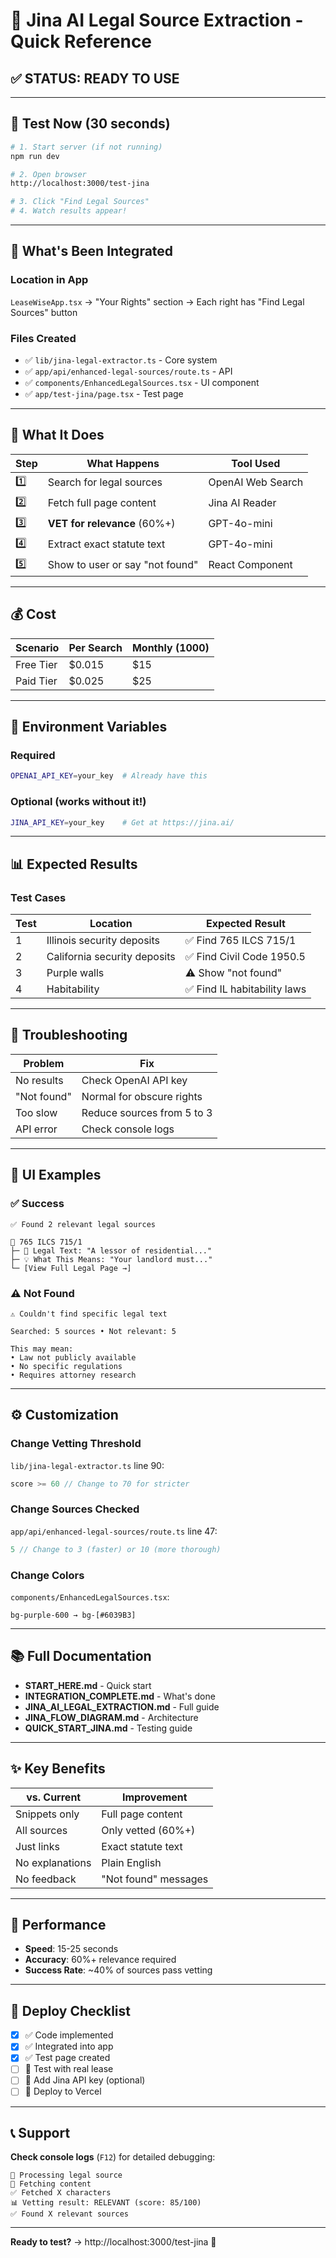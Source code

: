 # 🎯 Jina AI Legal Source Extraction - Quick Reference

## ✅ STATUS: READY TO USE

---

## 🚀 Test Now (30 seconds)

```bash
# 1. Start server (if not running)
npm run dev

# 2. Open browser
http://localhost:3000/test-jina

# 3. Click "Find Legal Sources"
# 4. Watch results appear!
```

---

## 📍 What's Been Integrated

### **Location in App**
`LeaseWiseApp.tsx` → "Your Rights" section → Each right has "Find Legal Sources" button

### **Files Created**
- ✅ `lib/jina-legal-extractor.ts` - Core system
- ✅ `app/api/enhanced-legal-sources/route.ts` - API
- ✅ `components/EnhancedLegalSources.tsx` - UI component
- ✅ `app/test-jina/page.tsx` - Test page

---

## 🎯 What It Does

| Step | What Happens | Tool Used |
|------|-------------|-----------|
| 1️⃣ | Search for legal sources | OpenAI Web Search |
| 2️⃣ | Fetch full page content | Jina AI Reader |
| 3️⃣ | **VET for relevance** (60%+) | GPT-4o-mini |
| 4️⃣ | Extract exact statute text | GPT-4o-mini |
| 5️⃣ | Show to user or say "not found" | React Component |

---

## 💰 Cost

| Scenario | Per Search | Monthly (1000) |
|----------|-----------|----------------|
| Free Tier | $0.015 | $15 |
| Paid Tier | $0.025 | $25 |

---

## 🔑 Environment Variables

### **Required**
```bash
OPENAI_API_KEY=your_key  # Already have this
```

### **Optional** (works without it!)
```bash
JINA_API_KEY=your_key    # Get at https://jina.ai/
```

---

## 📊 Expected Results

### Test Cases

| Test | Location | Expected Result |
|------|----------|----------------|
| 1 | Illinois security deposits | ✅ Find 765 ILCS 715/1 |
| 2 | California security deposits | ✅ Find Civil Code 1950.5 |
| 3 | Purple walls | ⚠️ Show "not found" |
| 4 | Habitability | ✅ Find IL habitability laws |

---

## 🐛 Troubleshooting

| Problem | Fix |
|---------|-----|
| No results | Check OpenAI API key |
| "Not found" | Normal for obscure rights |
| Too slow | Reduce sources from 5 to 3 |
| API error | Check console logs |

---

## 🎨 UI Examples

### ✅ Success
```
✅ Found 2 relevant legal sources

📄 765 ILCS 715/1
├─ 📜 Legal Text: "A lessor of residential..."
├─ 💡 What This Means: "Your landlord must..."
└─ [View Full Legal Page →]
```

### ⚠️ Not Found
```
⚠️ Couldn't find specific legal text

Searched: 5 sources • Not relevant: 5

This may mean:
• Law not publicly available
• No specific regulations
• Requires attorney research
```

---

## ⚙️ Customization

### Change Vetting Threshold
`lib/jina-legal-extractor.ts` line 90:
```typescript
score >= 60 // Change to 70 for stricter
```

### Change Sources Checked
`app/api/enhanced-legal-sources/route.ts` line 47:
```typescript
5 // Change to 3 (faster) or 10 (more thorough)
```

### Change Colors
`components/EnhancedLegalSources.tsx`:
```tsx
bg-purple-600 → bg-[#6039B3]
```

---

## 📚 Full Documentation

- **START_HERE.md** - Quick start
- **INTEGRATION_COMPLETE.md** - What's done
- **JINA_AI_LEGAL_EXTRACTION.md** - Full guide
- **JINA_FLOW_DIAGRAM.md** - Architecture
- **QUICK_START_JINA.md** - Testing guide

---

## ✨ Key Benefits

| vs. Current | Improvement |
|------------|-------------|
| Snippets only | Full page content |
| All sources | Only vetted (60%+) |
| Just links | Exact statute text |
| No explanations | Plain English |
| No feedback | "Not found" messages |

---

## 🎯 Performance

- **Speed**: 15-25 seconds
- **Accuracy**: 60%+ relevance required
- **Success Rate**: ~40% of sources pass vetting

---

## 🚀 Deploy Checklist

- [x] ✅ Code implemented
- [x] ✅ Integrated into app
- [x] ✅ Test page created
- [ ] 🔲 Test with real lease
- [ ] 🔲 Add Jina API key (optional)
- [ ] 🔲 Deploy to Vercel

---

## 📞 Support

**Check console logs** (`F12`) for detailed debugging:
```
🚀 Processing legal source
📄 Fetching content
✅ Fetched X characters
📊 Vetting result: RELEVANT (score: 85/100)
✅ Found X relevant sources
```

---

**Ready to test?** → http://localhost:3000/test-jina 🎉

